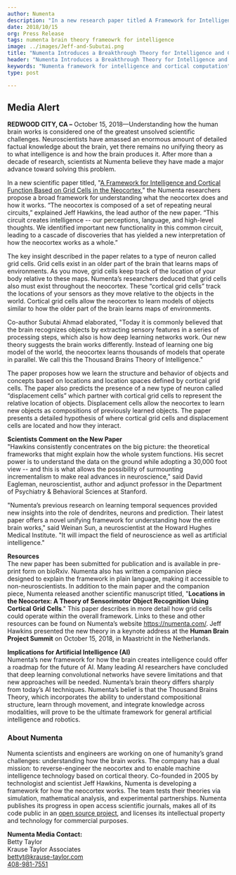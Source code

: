 ```yaml
---
author: Numenta
description: "In a new research paper titled A Framework for Intelligence and Cortical Function Based on Grid Cells in the Neocortex, Numenta researchers propose a broad framework for understanding what the neocortex does and how it works. Numenta's Thousand Brains Theory of Intelligence offers significant implications for the fields of neuroscience and artificial intelligence."
date: 2018/10/15
org: Press Release
tags: numenta brain theory frameowrk for intelligence
image: ../images/Jeff-and-Subutai.png
title: "Numenta Introduces a Breakthrough Theory for Intelligence and Cortical Computation"
header: "Numenta Introduces a Breakthrough Theory for Intelligence and Cortical Computation"
keywords: "Numenta framework for intelligence and cortical computation"
type: post

---
```


## Media Alert

**REDWOOD CITY, CA –** October 15, 2018—Understanding how the human brain works is considered one of the greatest unsolved scientific challenges. Neuroscientists have amassed an enormous amount of detailed factual knowledge about the brain, yet there remains no unifying theory as to what intelligence is and how the brain produces it.  After more than a decade of research, scientists at Numenta believe they have made a major advance toward solving this problem.

In a new scientific paper titled, "[A Framework for Intelligence and Cortical Function Based on Grid Cells in the Neocortex](/neuroscience-research/research-publications/papers/a-framework-for-intelligence-and-cortical-function-based-on-grid-cells-in-the-neocortex/)," the Numenta researchers propose a broad framework for understanding what the neocortex does and how it works. “The neocortex is composed of a set of repeating neural circuits,” explained Jeff Hawkins, the lead author of the new paper. “This circuit creates intelligence -- our perceptions, language, and high-level thoughts. We identified important new functionality in this common circuit, leading to a cascade of discoveries that has yielded a new interpretation of how the neocortex works as a whole.”

The key insight described in the paper relates to a type of neuron called grid cells. Grid cells exist in an older part of the brain that learns maps of environments. As you move, grid cells keep track of the location of your body relative to these maps. Numenta’s researchers deduced that grid cells also must exist throughout the neocortex. These “cortical grid cells” track the locations of your sensors as they move relative to the objects in the world. Cortical grid cells allow the neocortex to learn models of objects similar to how the older part of the brain learns maps of environments.

Co-author Subutai Ahmad elaborated, "Today it is commonly believed that the brain recognizes objects by extracting sensory features in a series of processing steps, which also is how deep learning networks work. Our new theory suggests the brain works differently. Instead of learning one big model of the world, the neocortex learns thousands of models that operate in parallel. We call this the Thousand Brains Theory of Intelligence."

The paper proposes how we learn the structure and behavior of objects and concepts based on locations and location spaces defined by cortical grid cells. The paper also predicts the presence of a new type of neuron called “displacement cells” which partner with cortical grid cells to represent the relative location of objects. Displacement cells allow the neocortex to learn new objects as compositions of previously learned objects.  The paper presents a detailed hypothesis of where cortical grid cells and displacement cells are located and how they interact.

**Scientists Comment on the New Paper** </br>
"Hawkins consistently concentrates on the big picture: the theoretical frameworks that might explain how the whole system functions.  His secret power is to understand the data on the ground while adopting a 30,000 foot view -- and this is what allows the possibility of surmounting incrementalism to make real advances in neuroscience," said David Eagleman, neuroscientist, author and adjunct professor in the Department of Psychiatry & Behavioral Sciences at Stanford.

"Numenta’s previous research on learning temporal sequences provided new insights into the role of dendrites, neurons and prediction. Their latest paper offers a novel unifying framework for understanding how the entire brain works," said Weinan Sun, a neuroscientist at the Howard Hughes Medical Institute. "It will impact the field of neuroscience as well as artificial intelligence."

**Resources**</br>
The new paper has been submitted for publication and is available in pre-print form on bioRxiv. Numenta also has written a companion piece designed to explain the framework in plain language, making it accessible to non-neuroscientists. In addition to the main paper and the companion piece, Numenta released another scientific manuscript titled, "**Locations in the Neocortex: A Theory of Sensorimotor Object Recognition Using Cortical Grid Cells**." This paper describes in more detail how grid cells could operate within the overall framework. Links to these and other resources can be found on Numenta’s website https://numenta.com/.  Jeff Hawkins presented the new theory in a keynote address at the **Human Brain Project Summit** on October 15, 2018, in Maastricht in the Netherlands.

**Implications for Artificial Intelligence (AI)**</br>
Numenta’s new framework for how the brain creates intelligence could offer a roadmap for the future of AI.  Many leading AI researchers have concluded that deep learning convolutional networks have severe limitations and that new approaches will be needed. Numenta’s brain theory differs sharply from today’s AI techniques.  Numenta’s belief is that the Thousand Brains Theory, which incorporates the ability to understand compositional structure, learn through movement, and integrate knowledge across modalities, will prove to be the ultimate framework for general artificial intelligence and robotics.

### About Numenta

Numenta scientists and engineers are working on one of humanity’s grand challenges: understanding how the brain works. The company has a dual mission: to reverse-engineer the neocortex and to enable machine intelligence technology based on cortical theory. Co-founded in 2005 by technologist and scientist Jeff Hawkins, Numenta is developing a framework for how the neocortex works. The team tests their theories via simulation, mathematical analysis, and experimental partnerships. Numenta publishes its progress in open access scientific journals, makes all of its code public in an [open source project](http://www.numenta.org), and licenses its intellectual property and technology for commercial purposes.

**Numenta Media Contact:**<br/>
Betty Taylor <br/>
Krause Taylor Associates <br/>
[bettyt@krause-taylor.com](mailto:bettyt@krause-taylor.com) <br/>
[408-981-7551](tel:+1-408-981-7551) <br/>
